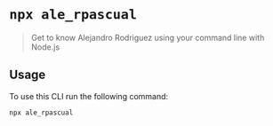 # `npx ale_rpascual`

> Get to know Alejandro Rodriguez using your command line with Node.js

## Usage

To use this CLI run the following command:

```
npx ale_rpascual
```
